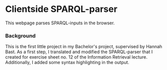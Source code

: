 # Clientside SPARQL-parser
This webpage parses SPARQL-inputs in the browser.

### Background
This is the first little project in my Bachelor's project, 
supervised by Hannah Bast.
As a first step, I translated and modified the SPARQL-parser that 
I created for exercise sheet no. 12 of the Information Retrieval
lecture. Additionally, I added some syntax highlighting in the
output.

